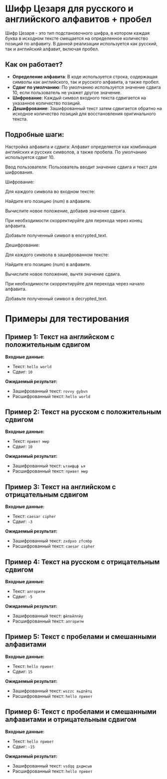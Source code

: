 # Шифр Цезаря для русского и английского алфавитов + пробел

Шифр Цезаря - это тип подстановочного шифра, в котором каждая буква в исходном тексте смещается на определенное количество позиций по алфавиту. В данной реализации используется как русский, так и английский алфавит, включая пробел.

## Как он работает?

- **Определение алфавита**: В коде используется строка, содержащая символы как английского, так и русского алфавита, а также пробел.
- **Сдвиг по умолчанию**: По умолчанию используется значение сдвига 10, если пользователь не укажет другое значение.
- **Шифрование**: Каждый символ входного текста сдвигается на указанное количество позиций.
- **Дешифрование**: Зашифрованный текст затем сдвигается обратно на исходное количество позиций для восстановления оригинального текста.

## Подробные шаги:
Настройка алфавита и сдвига: Алфавит определяется как комбинация английских и русских символов, а также пробела. По умолчанию используется сдвиг 10.

Ввод пользователя: Пользователь вводит значение сдвига и текст для шифрования.

Шифрование:

Для каждого символа во входном тексте:

Найдите его позицию (num) в алфавите.

Вычислите новое положение, добавив значение сдвига.

При необходимости скорректируйте для перехода через конец алфавита.

Добавьте полученный символ в encrypted_text.

Дешифрование:

Для каждого символа в зашифрованном тексте:

Найдите его позицию (num) в алфавите.

Вычислите новое положение, вычтя значение сдвига.

При необходимости скорректируйте для перехода через начало алфавита.

Добавьте полученный символ в decrypted_text.

# Примеры для тестирования

## Пример 1: Текст на английском с положительным сдвигом

**Входные данные:**
- Текст: `hello world`
- Сдвиг: `10`

**Ожидаемый результат:**
- Зашифрованный текст: `rovvy gybvn`
- Расшифрованный текст: `hello world`

## Пример 2: Текст на русском с положительным сдвигом

**Входные данные:**
- Текст: `привет мир`
- Сдвиг: `10`

**Ожидаемый результат:**
- Зашифрованный текст: `ьтаифцф ья`
- Расшифрованный текст: `привет мир`

## Пример 3: Текст на английском с отрицательным сдвигом

**Входные данные:**
- Текст: `caesar cipher`
- Сдвиг: `-3`

**Ожидаемый результат:**
- Зашифрованный текст: `zxdpxo zfcmbp`
- Расшифрованный текст: `caesar cipher`

## Пример 4: Текст на русском с отрицательным сдвигом

**Входные данные:**
- Текст: `алгоритм`
- Сдвиг: `-5`

**Ожидаемый результат:**
- Зашифрованный текст: `фйлвйлпйу`
- Расшифрованный текст: `алгоритм`

## Пример 5: Текст с пробелами и смешанными алфавитами

**Входные данные:**
- Текст: `hello привет`
- Сдвиг: `15`

**Ожидаемый результат:**
- Зашифрованный текст: `wszzс яьдпйтц`
- Расшифрованный текст: `hello привет`

## Пример 6: Текст с пробелами и смешанными алфавитами и отрицательным сдвигом

**Входные данные:**
- Текст: `hello привет`
- Сдвиг: `-15`

**Ожидаемый результат:**
- Зашифрованный текст: `vsdqq дхдмсыв`
- Расшифрованный текст: `hello привет`
